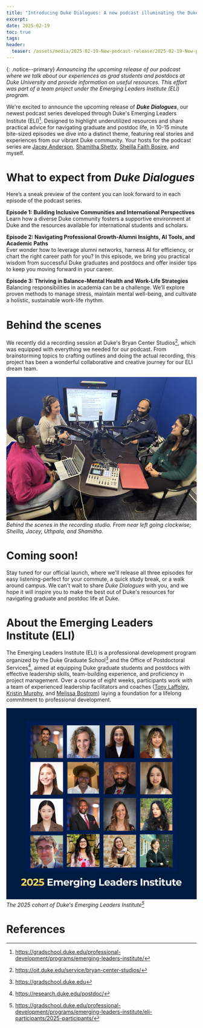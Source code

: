 ```yaml
---
title: "Introducing Duke Dialogues: A new podcast illuminating the Duke graduate and postdoc experience"
excerpt: 
date: 2025-02-19
toc: true
tags: 
header:
  teaser: /assets/media/2025-02-19-New-podcast-release/2025-02-19-New-podcast-release-20250219213912773.jpeg
---
```

{: .notice--primary}
*Announcing the upcoming release of our podcast where we talk about our experiences as grad students and postdocs at Duke University and provide information on useful resources. This effort was part of a team project under the Emerging Leaders Institute (ELI) program.* 

We're excited to announce the upcoming release of ***Duke Dialogues***, our newest podcast series developed through Duke's Emerging Leaders Institute (ELI)[^1]. Designed to highlight underutilized resources and share practical advice for navigating graduate and postdoc life, in 10-15 minute bite-sized episodes we dive into a distinct theme, featuring real stories and experiences from our vibrant Duke community. Your hosts for the podcast series are [Jacey Anderson](https://www.linkedin.com/in/jacey-anderson-260112108/), [Shamitha Shetty](https://www.linkedin.com/in/shamithashetty/), [Sheilla Faith Bosire](https://www.linkedin.com/in/sheilla-faith-k-951b84145/), and myself. 

# What to expect from *Duke Dialogues*

Here’s a sneak preview of the content you can look forward to in each episode of the podcast series.  

**Episode 1: Building Inclusive Communities and International Perspectives**<br>
Learn how a diverse Duke community fosters a supportive environment at Duke and the resources available for international students and scholars. 

**Episode 2: Navigating Professional Growth-Alumni Insights, AI Tools, and Academic Paths**<br>
Ever wonder how to leverage alumni networks, harness AI for efficiency, or chart the right career path for you? In this episode, we bring you practical wisdom from successful Duke graduates and postdocs and offer insider tips to keep you moving forward in your career.

**Episode 3: Thriving in Balance-Mental Health and Work-Life Strategies**<br>
Balancing responsibilities in academia can be a challenge. We’ll explore proven methods to manage stress, maintain mental well-being, and cultivate a holistic, sustainable work-life rhythm.

# Behind the scenes

We recently did a recording session at Duke's Bryan Center Studios[^5], which was equipped with everything we needed for our podcast. From brainstorming topics to crafting outlines and doing the actual recording, this project has been a wonderful collaborative and creative journey for our ELI dream team. 

![2025-02-19-New-podcast-release-20250219213912773](/assets/media/2025-02-19-New-podcast-release/2025-02-19-New-podcast-release-20250219213912773.jpeg)*Behind the scenes in the recording studio. From near left going clockwise; Sheilla, Jacey, Uthpala, and Shamitha.*

# Coming soon!

Stay tuned for our official launch, where we'll release all three episodes for easy listening-perfect for your commute, a quick study break, or a walk around campus. We can't wait to share *Duke Dialogues* with you, and we hope it will inspire you to make the best out of Duke's resources for navigating graduate and postdoc life at Duke. 

# About the Emerging Leaders Institute (ELI)

The Emerging Leaders Institute (ELI) is a professional development program organized by the Duke Graduate School[^3] and the Office of Postdoctoral Services[^4], aimed at equipping Duke graduate students and postdocs with effective leadership skills, team-building experience, and proficiency in project management. Over a course of eight weeks, participants work with a team of experienced leadership facilitators and coaches ([Tony Laffoley](https://www.linkedin.com/in/anthonylaffoley/), [Kristin Murphy](https://www.linkedin.com/in/kristinfmurphy/), and [Melissa Bostrom](https://www.linkedin.com/in/melissabostrom/)) laying a foundation for a lifelong commitment to professional development. 

![2025-02-19-New-podcast-release-20250219214048479](/assets/media/2025-02-19-New-podcast-release/2025-02-19-New-podcast-release-20250219214048479.png)*The 2025 cohort of Duke's Emerging Leaders Institute[^2]*

# References

[^1]: <https://gradschool.duke.edu/professional-development/programs/emerging-leaders-institute/>

[^2]: <https://gradschool.duke.edu/professional-development/programs/emerging-leaders-institute/eli-participants/2025-participants/>

[^3]: <https://gradschool.duke.edu>

[^4]: <https://research.duke.edu/postdoc/>

[^5]: <https://oit.duke.edu/service/bryan-center-studios/>
